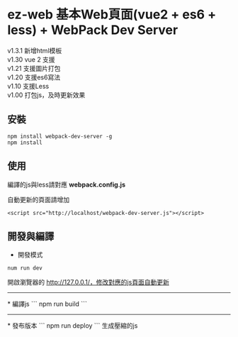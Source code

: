 # ez-web 基本Web頁面(vue2 + es6 + less) + WebPack Dev Server 

v1.3.1 新增html模板<br>
v1.30 vue 2 支援<br>
v1.21 支援圖片打包<br>
v1.20 支援es6寫法<br>
v1.10 支援Less<br>
v1.00 打包js，及時更新效果 

## 安裝

```
npm install webpack-dev-server -g
npm install
```

## 使用

編譯的js與less請對應 **webpack.config.js**

自動更新的頁面請增加
```
<script src="http://localhost/webpack-dev-server.js"></script>
```

## 開發與編譯

* 開發模式
```
num run dev 
```
開啟瀏覽器的 http://127.0.0.1/，修改對應的js頁面自動更新
<hr>
* 編譯js
```
npm run build
```
<hr>
* 發布版本
```
npm run deploy
```
生成壓縮的js
